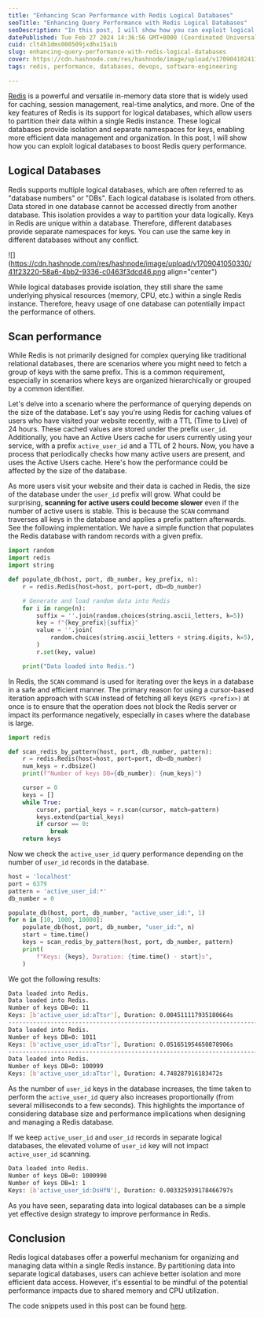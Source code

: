 ```yaml
---
title: "Enhancing Scan Performance with Redis Logical Databases"
seoTitle: "Enhancing Query Performance with Redis Logical Databases"
seoDescription: "In this post, I will show how you can exploit logical databases to boost Redis query performance."
datePublished: Tue Feb 27 2024 14:36:56 GMT+0000 (Coordinated Universal Time)
cuid: clt4h1dms000509jxdhx15aib
slug: enhancing-query-performance-with-redis-logical-databases
cover: https://cdn.hashnode.com/res/hashnode/image/upload/v1709041024115/f1443be1-5ca6-436e-9d88-ce789f0f2493.png
tags: redis, performance, databases, devops, software-engineering

---
```


[Redis](https://redis.io/) is a powerful and versatile in-memory data store that is widely used for caching, session management, real-time analytics, and more. One of the key features of Redis is its support for logical databases, which allow users to partition their data within a single Redis instance. These logical databases provide isolation and separate namespaces for keys, enabling more efficient data management and organization. In this post, I will show how you can exploit logical databases to boost Redis query performance.

## Logical Databases

Redis supports multiple logical databases, which are often referred to as "database numbers" or "DBs". Each logical database is isolated from others. Data stored in one database cannot be accessed directly from another database. This isolation provides a way to partition your data logically. Keys in Redis are unique within a database. Therefore, different databases provide separate namespaces for keys. You can use the same key in different databases without any conflict.

![](https://cdn.hashnode.com/res/hashnode/image/upload/v1709041050330/41f23220-58a6-4bb2-9336-c0463f3dcd46.png align="center")

While logical databases provide isolation, they still share the same underlying physical resources (memory, CPU, etc.) within a single Redis instance. Therefore, heavy usage of one database can potentially impact the performance of others.

## Scan performance

While Redis is not primarily designed for complex querying like traditional relational databases, there are scenarios where you might need to fetch a group of keys with the same prefix. This is a common requirement, especially in scenarios where keys are organized hierarchically or grouped by a common identifier.

Let's delve into a scenario where the performance of querying depends on the size of the database. Let's say you're using Redis for caching values of users who have visited your website recently, with a TTL (Time to Live) of 24 hours. These cached values are stored under the prefix `user_id`. Additionally, you have an Active Users cache for users currently using your service, with a prefix `active_user_id` and a TTL of 2 hours. Now, you have a process that periodically checks how many active users are present, and uses the Active Users cache. Here's how the performance could be affected by the size of the database.

As more users visit your website and their data is cached in Redis, the size of the database under the `user_id` prefix will grow. What could be surprising, **scanning for active users could become slower** even if the number of active users is stable. This is because the `SCAN` command traverses all keys in the database and applies a prefix pattern afterwards. See the following implementation. We have a simple function that populates the Redis database with random records with a given prefix.

```python
import random
import redis
import string

def populate_db(host, port, db_number, key_prefix, n):
    r = redis.Redis(host=host, port=port, db=db_number)

    # Generate and load random data into Redis
    for i in range(n):
        suffix = ''.join(random.choices(string.ascii_letters, k=5))
        key = f"{key_prefix}{suffix}"
        value = ''.join(
            random.choices(string.ascii_letters + string.digits, k=5),
        )
        r.set(key, value)

    print("Data loaded into Redis.")
```

In Redis, the `SCAN` command is used for iterating over the keys in a database in a safe and efficient manner. The primary reason for using a cursor-based iteration approach with `SCAN` instead of fetching all keys (`KEYS <prefix>)` at once is to ensure that the operation does not block the Redis server or impact its performance negatively, especially in cases where the database is large.

```python
import redis

def scan_redis_by_pattern(host, port, db_number, pattern):
    r = redis.Redis(host=host, port=port, db=db_number)
    num_keys = r.dbsize()
    print(f"Number of keys DB={db_number}: {num_keys}")

    cursor = 0
    keys = []
    while True:
        cursor, partial_keys = r.scan(cursor, match=pattern)
        keys.extend(partial_keys)
        if cursor == 0:
            break
    return keys
```

Now we check the `active_user_id` query performance depending on the number of `user_id` records in the database.

```python
host = 'localhost'
port = 6379
pattern = 'active_user_id:*'
db_number = 0

populate_db(host, port, db_number, "active_user_id:", 1)
for n in [10, 1000, 10000]:
    populate_db(host, port, db_number, "user_id:", n)
    start = time.time()
    keys = scan_redis_by_pattern(host, port, db_number, pattern)
    print(
        f"Keys: {keys}, Duration: {time.time() - start}s",
    )
```

We got the following results:

```bash
Data loaded into Redis.
Data loaded into Redis.
Number of keys DB=0: 11
Keys: [b'active_user_id:aTtsr'], Duration: 0.004511117935180664s
-----------------------------------------------------------------------
Data loaded into Redis.
Number of keys DB=0: 1011
Keys: [b'active_user_id:aTtsr'], Duration: 0.051651954650878906s
-----------------------------------------------------------------------
Data loaded into Redis.
Number of keys DB=0: 100999
Keys: [b'active_user_id:aTtsr'], Duration: 4.748287916183472s
```

As the number of `user_id` keys in the database increases, the time taken to perform the `active_user_id` query also increases proportionally (from several milliseconds to a few seconds). This highlights the importance of considering database size and performance implications when designing and managing a Redis database.

If we keep `active_user_id` and `user_id` records in separate logical databases, the elevated volume of `user_id` key will not impact `active_user_id` scanning.

```bash
Data loaded into Redis.
Number of keys DB=0: 1000990
Number of keys DB=1: 1
Keys: [b'active_user_id:DsHfN'], Duration: 0.003325939178466797s
```

As you have seen, separating data into logical databases can be a simple yet effective design strategy to improve performance in Redis.

## Conclusion

Redis logical databases offer a powerful mechanism for organizing and managing data within a single Redis instance. By partitioning data into separate logical databases, users can achieve better isolation and more efficient data access. However, it's essential to be mindful of the potential performance impacts due to shared memory and CPU utilization.

The code snippets used in this post can be found [here](https://github.com/jorzel/redis-logical-dbs).